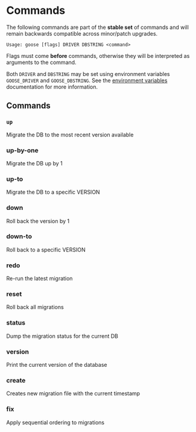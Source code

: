 # Commands

The following commands are part of the **stable set** of commands and will remain backwards
compatible across minor/patch upgrades.

```shell
Usage: goose [flags] DRIVER DBSTRING <command>
```

Flags must come **before** commands, otherwise they will be interpreted as arguments to the command.

Both `DRIVER` and `DBSTRING` may be set using environment variables `GOOSE_DRIVER` and
`GOOSE_DBSTRING`. See the [environment variables](environment_variables.md) documentation for more
information.

## Commands

### **`up`**

Migrate the DB to the most recent version available

### **up-by-one**

Migrate the DB up by 1

### **up-to**

Migrate the DB to a specific VERSION

### **down**

Roll back the version by 1

### **down-to**

Roll back to a specific VERSION

### **redo**

Re-run the latest migration

### **reset**

Roll back all migrations

### **status**

Dump the migration status for the current DB

### **version**

Print the current version of the database

### **create**

Creates new migration file with the current timestamp

### **fix**

Apply sequential ordering to migrations
